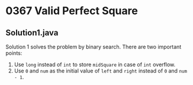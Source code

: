 # 0367 Valid Perfect Square

## Solution1.java

Solution 1 solves the problem by binary search.  There are two important points:

1. Use `long` instead of `int` to store `midSquare` in case of `int` overflow.
2. Use `0` and `num` as the initial value of `left` and `right` instead of `0` and `num - 1`.
